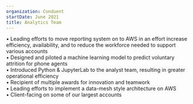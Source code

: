 ```yaml
---
organization: Conduent
startDate: June 2021
title: Analytics Team
---
```


 • Leading efforts to move reporting system on to AWS in an effort increase efficiency, availability, and to reduce the workforce needed to support various accounts <br />
• Designed and piloted a machine learning model to predict voluntary attrition for phone agents <br />
• Introduced Python & JupyterLab to the analyst team, resulting in greater operational efficiency <br />
• Recipient of multiple awards for innovation and teamwork <br />
• Leading efforts to implement a data-mesh style architecture on AWS <br />
• Client-facing on some of our largest accounts <br />
